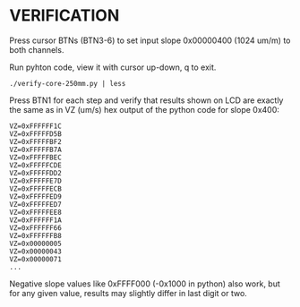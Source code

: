 # VERIFICATION

Press cursor BTNs (BTN3-6) to set input slope
0x00000400 (1024 um/m) to both channels.

Run pyhton code, view it with cursor up-down, q to exit.

    ./verify-core-250mm.py | less

Press BTN1 for each step and verify that results
shown on LCD are exactly the same as in VZ (um/s)
hex output of the python code for slope 0x400:

    VZ=0xFFFFFF1C
    VZ=0xFFFFFD5B
    VZ=0xFFFFFBF2
    VZ=0xFFFFFB7A
    VZ=0xFFFFFBEC
    VZ=0xFFFFFCDE
    VZ=0xFFFFFDD2
    VZ=0xFFFFFE7D
    VZ=0xFFFFFECB
    VZ=0xFFFFFED9
    VZ=0xFFFFFED7
    VZ=0xFFFFFEE8
    VZ=0xFFFFFF1A
    VZ=0xFFFFFF66
    VZ=0xFFFFFFB8
    VZ=0x00000005
    VZ=0x00000043
    VZ=0x00000071
    ...

Negative slope values like 0xFFFF000 (-0x1000 in python)
also work, but for any given value, results may
slightly differ in last digit or two.
